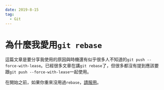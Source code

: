 ```yaml
---
date: 2019-8-15
tag:
  - Git
---
```


# 為什麼我愛用`git rebase`


這篇文章是要分享我使用的原因與時機還有似乎很多人不知道的`git push --force-with-lease`。已經很多文章在講`git rebase`了，但很多都沒有提到應該要跟`git push --force-with-lease`一起使用。

在開始之前，如果你重來沒用過`rebase`，[請服用](https://git-scm.com/docs/git-rebase)。
